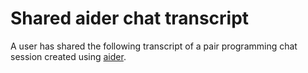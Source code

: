 
# Shared aider chat transcript

A user has shared the following transcript of a pair programming chat session
created using <a href="https://aider.chat">aider</a>.

<div class="chat-transcript">
</div>

<script src="https://cdn.jsdelivr.net/npm/marked/marked.min.js"></script>
<script>
window.onload = function() {
    var urlParams = new URLSearchParams(window.location.search);
    var conv = urlParams.get('mdurl');
    if (!conv) {
        return;
    }
    fetch(conv)
    .then(response => response.text())
    .then(markdown => {
        // Ensure every line that starts with '>' ends with exactly 2 spaces
        markdown = markdown.split('\n').map(function(line) {
            if (line.startsWith('>')) {
                return line.trimEnd() + '  ';
            }
            return line;
        }).join('\n');
        var html = marked.parse(markdown);
        var divElement = document.querySelector('.chat-transcript');
        divElement.innerHTML = html;
    })
    .catch(error => {
        console.error('Error fetching markdown:', error);
    });
}
</script>
